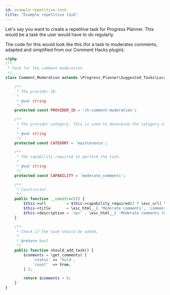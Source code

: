 ```yaml
---
id: example-repetitive-task
title: "Example repetitive task"
---
```


Let's say you want to create a repetitive task for Progress Planner. This would be a task the user would have to do regularly.

The code for this would look like this (for a task to moderates comments, adapted and simplified from our Comment Hacks plugin):

```php
<?php
/**
 * Task for the comment moderation.
 */
class Comment_Moderation extends \Progress_Planner\Suggested_Tasks\Local_Tasks\Providers\Repetitive {

	/**
	 * The provider ID.
	 *
	 * @var string
	 */
	protected const PROVIDER_ID = 'ch-comment-moderation';

	/**
	 * The provider category. This is used to determine the category of the task.
	 *
	 * @var string
	 */
	protected const CATEGORY = 'maintenance';

	/**
	 * The capability required to perform the task.
	 *
	 * @var string
	 */
	protected const CAPABILITY = 'moderate_comments';

	/**
	 * Constructor.
	 */
	public function __construct() {
		$this->url         = $this->capability_required() ? \esc_url( \admin_url( 'edit-comments.php?comment_status=moderated' ) ) : '';
		$this->title       = \esc_html__( 'Moderate comments', 'comment-hacks' );
		$this->description = '<p>' . \esc_html__( 'Moderate comments to make sure they are not spam.', 'comment-hacks' ) . '</p>';
	}

	/**
	 * Check if the task should be added.
	 *
	 * @return bool
	 */
	public function should_add_task() {
		$comments = \get_comments( [
			'status' => 'hold',
			'count'  => true,
		] );

		return $comments > 0;
	}
}
```
